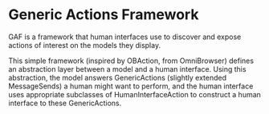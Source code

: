 # Generic Actions Framework

GAF is a framework that human interfaces use to discover and expose actions of interest on the models they display.

This simple framework (inspired by OBAction, from OmniBrowser) defines an abstraction layer between a model and a human interface. Using this abstraction, the model answers GenericActions (slightly extended MessageSends) a human might want to perform, and the human interface uses appropriate subclasses of HumanInterfaceAction to construct a human interface to these GenericActions.
